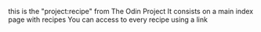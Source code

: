this is the "project:recipe" from The Odin Project
It consists on a main index page with recipes
You can access to every recipe using a link
